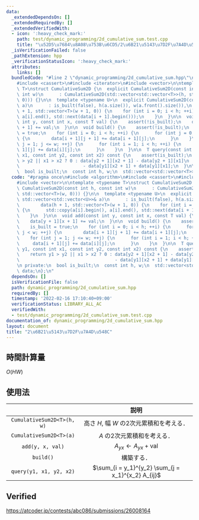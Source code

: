 ```yaml
---
data:
  _extendedDependsOn: []
  _extendedRequiredBy: []
  _extendedVerifiedWith:
  - icon: ':heavy_check_mark:'
    path: test/dynamic_programming/2d_cumulative_sum.test.cpp
    title: "\u52D5\u7684\u8A08\u753B\u6CD5/2\u6B21\u5143\u7D2F\u7A4D\u548C"
  _isVerificationFailed: false
  _pathExtension: hpp
  _verificationStatusIcon: ':heavy_check_mark:'
  attributes:
    links: []
  bundledCode: "#line 2 \"dynamic_programming/2d_cumulative_sum.hpp\"\n#include <algorithm>\n\
    #include <cassert>\n#include <iterator>\n#include <vector>\n\ntemplate <typename\
    \ T>\nstruct CumulativeSum2D {\n  explicit CumulativeSum2D(const int h, const\
    \ int w)\n      : CumulativeSum2D(std::vector<std::vector<T>>(h, std::vector<T>(w,\
    \ 0))) {}\n\n  template <typename U>\n  explicit CumulativeSum2D(const std::vector<std::vector<U>>&\
    \ a)\n      : is_built(false), h(a.size()), w(a.front().size()),\n        data(h\
    \ + 1, std::vector<T>(w + 1, 0)) {\n    for (int i = 0; i < h; ++i) {\n      std::copy(a[i].begin(),\
    \ a[i].end(), std::next(data[i + 1].begin()));\n    }\n  }\n\n  void add(const\
    \ int y, const int x, const T val) {\n    assert(!is_built);\n    data[y + 1][x\
    \ + 1] += val;\n  }\n\n  void build() {\n    assert(!is_built);\n    is_built\
    \ = true;\n    for (int i = 0; i < h; ++i) {\n      for (int j = 0; j < w; ++j)\
    \ {\n        data[i + 1][j + 1] += data[i + 1][j];\n      }\n    }\n    for (int\
    \ j = 1; j <= w; ++j) {\n      for (int i = 1; i < h; ++i) {\n        data[i +\
    \ 1][j] += data[i][j];\n      }\n    }\n  }\n\n  T query(const int y1, const int\
    \ x1, const int y2, const int x2) const {\n    assert(is_built);\n    return y1\
    \ > y2 || x1 > x2 ? 0 : data[y2 + 1][x2 + 1] - data[y2 + 1][x1]\n            \
    \                        - data[y1][x2 + 1] + data[y1][x1];\n  }\n\n private:\n\
    \  bool is_built;\n  const int h, w;\n  std::vector<std::vector<T>> data;\n};\n"
  code: "#pragma once\n#include <algorithm>\n#include <cassert>\n#include <iterator>\n\
    #include <vector>\n\ntemplate <typename T>\nstruct CumulativeSum2D {\n  explicit\
    \ CumulativeSum2D(const int h, const int w)\n      : CumulativeSum2D(std::vector<std::vector<T>>(h,\
    \ std::vector<T>(w, 0))) {}\n\n  template <typename U>\n  explicit CumulativeSum2D(const\
    \ std::vector<std::vector<U>>& a)\n      : is_built(false), h(a.size()), w(a.front().size()),\n\
    \        data(h + 1, std::vector<T>(w + 1, 0)) {\n    for (int i = 0; i < h; ++i)\
    \ {\n      std::copy(a[i].begin(), a[i].end(), std::next(data[i + 1].begin()));\n\
    \    }\n  }\n\n  void add(const int y, const int x, const T val) {\n    assert(!is_built);\n\
    \    data[y + 1][x + 1] += val;\n  }\n\n  void build() {\n    assert(!is_built);\n\
    \    is_built = true;\n    for (int i = 0; i < h; ++i) {\n      for (int j = 0;\
    \ j < w; ++j) {\n        data[i + 1][j + 1] += data[i + 1][j];\n      }\n    }\n\
    \    for (int j = 1; j <= w; ++j) {\n      for (int i = 1; i < h; ++i) {\n   \
    \     data[i + 1][j] += data[i][j];\n      }\n    }\n  }\n\n  T query(const int\
    \ y1, const int x1, const int y2, const int x2) const {\n    assert(is_built);\n\
    \    return y1 > y2 || x1 > x2 ? 0 : data[y2 + 1][x2 + 1] - data[y2 + 1][x1]\n\
    \                                    - data[y1][x2 + 1] + data[y1][x1];\n  }\n\
    \n private:\n  bool is_built;\n  const int h, w;\n  std::vector<std::vector<T>>\
    \ data;\n};\n"
  dependsOn: []
  isVerificationFile: false
  path: dynamic_programming/2d_cumulative_sum.hpp
  requiredBy: []
  timestamp: '2022-02-16 17:10:40+09:00'
  verificationStatus: LIBRARY_ALL_AC
  verifiedWith:
  - test/dynamic_programming/2d_cumulative_sum.test.cpp
documentation_of: dynamic_programming/2d_cumulative_sum.hpp
layout: document
title: "2\u6B21\u5143\u7D2F\u7A4D\u548C"
---
```



## 時間計算量

$O(HW)$


## 使用法

||説明|
|:--:|:--:|
|`CumulativeSum2D<T>(h, w)`|高さ $H$, 幅 $W$ の2次元累積和を考える．|
|`CumulativeSum2D<T>(a)`|$A$ の2次元累積和を考える．|
|`add(y, x, val)`|$A_{yx} \gets A_{yx} + \mathrm{val}$|
|`build()`|構築する．|
|`query(y1, x1, y2, x2)`|$\sum_{i = y_1}^{y_2} \sum_{j = x_1}^{x_2} A_{ij}$|


## Verified

https://atcoder.jp/contests/abc086/submissions/26008164
